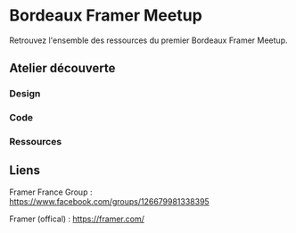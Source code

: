 # Bordeaux Framer Meetup

Retrouvez l'ensemble des ressources du premier Bordeaux Framer Meetup.

## Atelier découverte

### Design

### Code

### Ressources

## Liens

Framer France Group : https://www.facebook.com/groups/126679981338395

Framer (offical) : https://framer.com/
